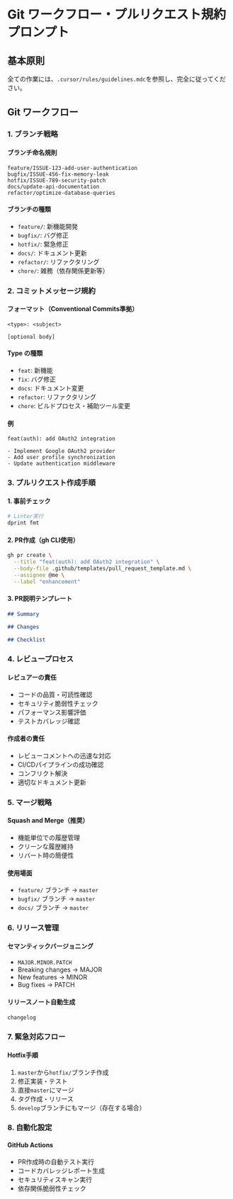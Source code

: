 # Git ワークフロー・プルリクエスト規約プロンプト

## 基本原則

全ての作業には、`.cursor/rules/guidelines.mdc`を参照し、完全に従ってください。

## Git ワークフロー

### 1. ブランチ戦略

#### ブランチ命名規則

```text
feature/ISSUE-123-add-user-authentication
bugfix/ISSUE-456-fix-memory-leak
hotfix/ISSUE-789-security-patch
docs/update-api-documentation
refactor/optimize-database-queries
```

#### ブランチの種類

- `feature/`: 新機能開発
- `bugfix/`: バグ修正
- `hotfix/`: 緊急修正
- `docs/`: ドキュメント更新
- `refactor/`: リファクタリング
- `chore/`: 雑務（依存関係更新等）

### 2. コミットメッセージ規約

#### フォーマット（Conventional Commits準拠）

```text
<type>: <subject>

[optional body]
```

#### Type の種類

- `feat`: 新機能
- `fix`: バグ修正
- `docs`: ドキュメント変更
- `refactor`: リファクタリング
- `chore`: ビルドプロセス・補助ツール変更

#### 例

```text
feat(auth): add OAuth2 integration

- Implement Google OAuth2 provider
- Add user profile synchronization
- Update authentication middleware
```

### 3. プルリクエスト作成手順

#### 1. 事前チェック

```bash
# Linter実行
dprint fmt
```

#### 2. PR作成（gh CLI使用）

```bash
gh pr create \
  --title "feat(auth): add OAuth2 integration" \
  --body-file .github/templates/pull_request_template.md \
  --assignee @me \
  --label "enhancement"
```

#### 3. PR説明テンプレート

```markdown
## Summary

## Changes

## Checklist
```

### 4. レビュープロセス

#### レビュアーの責任

- コードの品質・可読性確認
- セキュリティ脆弱性チェック
- パフォーマンス影響評価
- テストカバレッジ確認

#### 作成者の責任

- レビューコメントへの迅速な対応
- CI/CDパイプラインの成功確認
- コンフリクト解決
- 適切なドキュメント更新

### 5. マージ戦略

#### Squash and Merge（推奨）

- 機能単位での履歴管理
- クリーンな履歴維持
- リバート時の簡便性

#### 使用場面

- `feature/` ブランチ → `master`
- `bugfix/` ブランチ → `master`
- `docs/` ブランチ → `master`

### 6. リリース管理

#### セマンティックバージョニング

- `MAJOR.MINOR.PATCH`
- Breaking changes → MAJOR
- New features → MINOR
- Bug fixes → PATCH

#### リリースノート自動生成

```bash
changelog
```

### 7. 緊急対応フロー

#### Hotfix手順

1. `master`から`hotfix/`ブランチ作成
2. 修正実装・テスト
3. 直接`master`にマージ
4. タグ作成・リリース
5. `develop`ブランチにもマージ（存在する場合）

### 8. 自動化設定

#### GitHub Actions

- PR作成時の自動テスト実行
- コードカバレッジレポート生成
- セキュリティスキャン実行
- 依存関係脆弱性チェック

